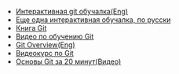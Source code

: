 - <a href="https://try.github.io/levels/1/challenges/2">Интерактивная git обучалка(Eng)</a>
- <a href="https://learngitbranching.js.org/">Еще одна интерактивная обучалка, по русски</a>
- <a href="https://git-scm.com/book/ru/v2">Книга Git</a>
- <a href="https://www.youtube.com/playlist?list=PLIU76b8Cjem5B3sufBJ_KFTpKkMEvaTQR">Видео по обучению Git</a>
- <a href="https://blog.interlinked.org/tutorials/git.html">Git Overview(Eng)</a>
- <a href="https://geekbrains.ru/gitstart">Видеокурс по Git</a>
- <a href="https://www.youtube.com/watch?v=TMeZGvtQnT8">Основы Git за 20 минут(Видео)</a>